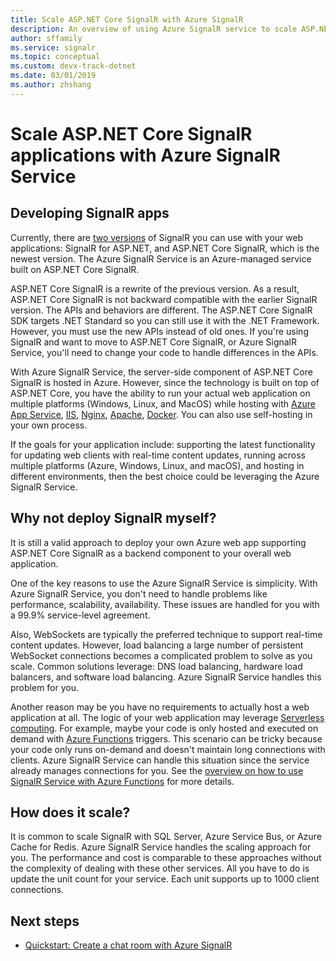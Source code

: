 ```yaml
---
title: Scale ASP.NET Core SignalR with Azure SignalR
description: An overview of using Azure SignalR service to scale ASP.NET Core SignalR applications.
author: sffamily
ms.service: signalr
ms.topic: conceptual
ms.custom: devx-track-dotnet
ms.date: 03/01/2019
ms.author: zhshang
---
```

# Scale ASP.NET Core SignalR applications with Azure SignalR Service

## Developing SignalR apps

Currently, there are [two versions](/aspnet/core/signalr/version-differences) of SignalR you can use with your web applications: SignalR for ASP.NET, and ASP.NET Core SignalR, which is the newest version. The Azure SignalR Service is an Azure-managed service built on ASP.NET Core SignalR.

ASP.NET Core SignalR is a rewrite of the previous version. As a result, ASP.NET Core SignalR is not backward compatible with the earlier SignalR version. The APIs and behaviors are different. The ASP.NET Core SignalR SDK targets .NET Standard so you can still use it with the .NET Framework. However, you must use the new APIs instead of old ones. If you're using SignalR and want to move to ASP.NET Core SignalR, or Azure SignalR Service, you'll need to change your code to handle differences in the APIs.

With Azure SignalR Service, the server-side component of ASP.NET Core SignalR is hosted in Azure. However, since the technology is built on top of ASP.NET Core, you have the ability to run your actual web application on multiple platforms (Windows, Linux, and MacOS) while hosting with [Azure App Service](../app-service/overview.md), [IIS](/aspnet/core/host-and-deploy/iis/index), [Nginx](/aspnet/core/host-and-deploy/linux-nginx), [Apache](/aspnet/core/host-and-deploy/linux-apache), [Docker](/aspnet/core/host-and-deploy/docker/index). You can also use self-hosting in your own process.

If the goals for your application include: supporting the latest functionality for updating web clients with real-time content updates, running across multiple platforms (Azure, Windows, Linux, and macOS), and hosting in different environments, then the best choice could be leveraging the Azure SignalR Service.

## Why not deploy SignalR myself?

It is still a valid approach to deploy your own Azure web app supporting ASP.NET Core SignalR as a backend component to your overall web application.

One of the key reasons to use the Azure SignalR Service is simplicity. With Azure SignalR Service, you don't need to handle problems like performance, scalability, availability. These issues are handled for you with a 99.9% service-level agreement.

Also, WebSockets are typically the preferred technique to support real-time content updates. However, load balancing a large number of persistent WebSocket connections becomes a complicated problem to solve as you scale. Common solutions leverage: DNS load balancing, hardware load balancers, and software load balancing. Azure SignalR Service handles this problem for you.

Another reason may be you have no requirements to actually host a web application at all. The logic of your web application may leverage [Serverless computing](https://azure.microsoft.com/overview/serverless-computing/). For example, maybe your code is only hosted and executed on demand with [Azure Functions](../azure-functions/index.yml) triggers. This scenario can be tricky because your code only runs on-demand and doesn't maintain long connections with clients. Azure SignalR Service can handle this situation since the service already manages connections for you. See the [overview on how to use SignalR Service with Azure Functions](signalr-concept-azure-functions.md) for more details.

## How does it scale?

It is common to scale SignalR with SQL Server, Azure Service Bus, or Azure Cache for Redis. Azure SignalR Service handles the scaling approach for you. The performance and cost is comparable to these approaches without the complexity of dealing with these other services. All you have to do is update the unit count for your service. Each unit supports up to 1000 client connections.

## Next steps

* [Quickstart: Create a chat room with Azure SignalR](signalr-quickstart-dotnet-core.md)